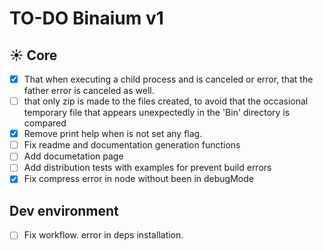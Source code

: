 # TO-DO Binaium v1

## ☀️ Core

- [x] That when executing a child process and is canceled or error, that the father error is canceled as well.
- [ ] that only zip is made to the files created, to avoid that the occasional temporary file that appears unexpectedly in the 'Bin' directory is compared
- [x] Remove print help when is not set any flag.
- [ ] Fix readme and documentation generation functions
- [ ] Add documetation page
- [ ] Add distribution tests with examples for prevent build errors
- [x] Fix compress error in node without been in debugMode

## Dev environment

- [ ] Fix workflow. error in deps installation.
